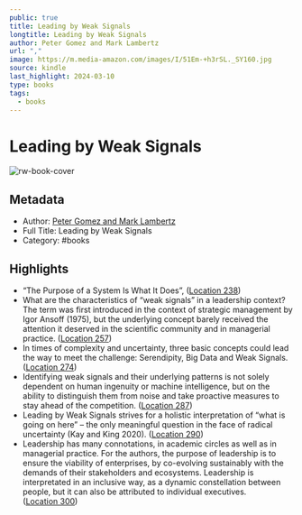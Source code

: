 ```yaml
---
public: true
title: Leading by Weak Signals
longtitle: Leading by Weak Signals
author: Peter Gomez and Mark Lambertz
url: ","
image: https://m.media-amazon.com/images/I/51Em-+h3rSL._SY160.jpg
source: kindle
last_highlight: 2024-03-10
type: books
tags:
  - books
---
```

# Leading by Weak Signals

![rw-book-cover](https://m.media-amazon.com/images/I/51Em-+h3rSL._SY160.jpg)

## Metadata
- Author: [Peter Gomez and Mark Lambertz](Peter%20Gomez%20and%20Mark%20Lambertz.md)
- Full Title: Leading by Weak Signals
- Category: #books

## Highlights
- “The Purpose of a System Is What It Does”, ([Location 238](https://readwise.io/to_kindle?action=open&asin=B0CFF8TNGZ&location=238))
- What are the characteristics of “weak signals” in a leadership context? The term was first introduced in the context of strategic management by Igor Ansoff (1975), but the underlying concept barely received the attention it deserved in the scientific community and in managerial practice. ([Location 257](https://readwise.io/to_kindle?action=open&asin=B0CFF8TNGZ&location=257))
- In times of complexity and uncertainty, three basic concepts could lead the way to meet the challenge: Serendipity, Big Data and Weak Signals. ([Location 274](https://readwise.io/to_kindle?action=open&asin=B0CFF8TNGZ&location=274))
- Identifying weak signals and their underlying patterns is not solely dependent on human ingenuity or machine intelligence, but on the ability to distinguish them from noise and take proactive measures to stay ahead of the competition. ([Location 287](https://readwise.io/to_kindle?action=open&asin=B0CFF8TNGZ&location=287))
- Leading by Weak Signals strives for a holistic interpretation of “what is going on here” – the only meaningful question in the face of radical uncertainty (Kay and King 2020). ([Location 290](https://readwise.io/to_kindle?action=open&asin=B0CFF8TNGZ&location=290))
- Leadership has many connotations, in academic circles as well as in managerial practice. For the authors, the purpose of leadership is to ensure the viability of enterprises, by co-evolving sustainably with the demands of their stakeholders and ecosystems. Leadership is interpretated in an inclusive way, as a dynamic constellation between people, but it can also be attributed to individual executives. ([Location 300](https://readwise.io/to_kindle?action=open&asin=B0CFF8TNGZ&location=300))
